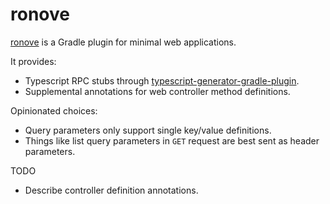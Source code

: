 # ronove

[ronove](https://en.wikipedia.org/wiki/Ronove) is a Gradle plugin for minimal web applications.

It provides:

- Typescript RPC stubs through [typescript-generator-gradle-plugin](https://github.com/vojtechhabarta/typescript-generator).
- Supplemental annotations for web controller method definitions.

Opinionated choices:

- Query parameters only support single key/value definitions.
- Things like list query parameters in `GET` request are best sent as header parameters.

TODO

- Describe controller definition annotations.
